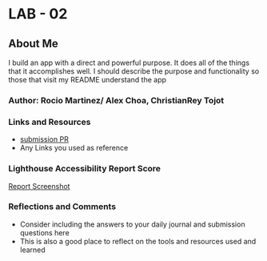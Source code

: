 # LAB - 02

## About Me

I build an app with a direct and powerful purpose. It does all of the things that it accomplishes well. I should describe the purpose and functionality so those that visit my README understand the app

### Author: Rocio Martinez/ Alex Choa, ChristianRey Tojot

### Links and Resources

* [submission PR](http://xyz.com)
* Any Links you used as reference

### Lighthouse Accessibility Report Score

[Report Screenshot](img/lighthousescore.png)

### Reflections and Comments

* Consider including the answers to your daily journal and submission questions here
* This is also a good place to reflect on the tools and resources used and learned